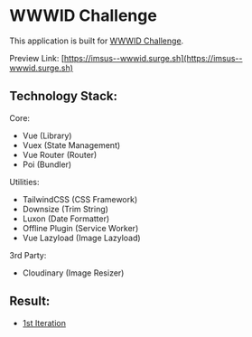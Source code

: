 # WWWID Challenge

This application is built for [WWWID Challenge](https://medium.com/wwwid/tantangan-web-developer-untuk-membuat-aplikasi-web-bisa-digunakan-kurang-dari-5-detik-70bb7431741d).

Preview Link: [https://imsus--wwwid.surge.sh](https://imsus--wwwid.surge.sh)

## Technology Stack:

Core:

- Vue (Library)
- Vuex (State Management)
- Vue Router (Router)
- Poi (Bundler)

Utilities:

- TailwindCSS (CSS Framework)
- Downsize (Trim String)
- Luxon (Date Formatter)
- Offline Plugin (Service Worker)
- Vue Lazyload (Image Lazyload)

3rd Party:

- Cloudinary (Image Resizer)

## Result:

- [1st Iteration](https://www.webpagetest.org/result/180215_1K_afd28ba4d8c103aafd6e2f6c62b70bc0/)
